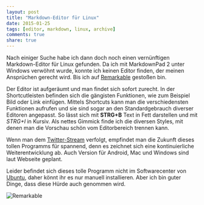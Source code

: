 ```yaml
---
layout: post
title: "Markdown-Editor für Linux"
date: 2015-01-25
tags: [editor, markdown, linux, archive]
comments: true
share: true
---
```


Nach einiger Suche habe ich dann doch noch einen vernünftigen Markdown-Editor für Linux gefunden. Da ich mit MarkdownPad 2 unter Windows verwöhnt wurde, konnte ich keinen Editor finden, der meinen Ansprüchen gerecht wird. Bis ich auf [Remarkable](http://remarkableapp.net)  gestoßen bin.

Der Editor ist aufgeräumt und man findet sich sofort zurecht. In der Shortcutleisten befinden sich die gängisten Funktionen, wie zum Beispiel Bild oder Link einfügen.
Mittels Shortcuts kann man die verschiedensten Funktionen aufrufen und sie sind sogar an den Standardgebrauch diverser Editoren angepasst. So lässt sich mit **STRG+B** Text in Fett darstellen und mit *STRG+I* in Kursiv.
Als nettes Gimmick finde ich die diversen Styles, mit denen man die Vorschau schön vom Editorbereich trennen kann.

Wenn man dem [Twitter-Stream](https://twitter.com/intent/follow?original_referer=http%3A%2F%2Fremarkableapp.net%2Fdonate.html&region=follow_link&screen_name=_jamiemcgowan&tw_p=followbutton) verfolgt, empfindet man die Zukunft dieses tollen Programms für spannend, denn es zeichnet sich eine kontinuierliche Weiterentwicklung ab. Auch Version für Android, Mac und Windows sind laut Webseite geplant.

Leider befindet sich dieses tolle Programm nicht im Softwarecenter von [Ubuntu](http://ubuntu.com), daher könnt ihr es nur manuell installieren. Aber ich bin guter Dinge, dass diese Hürde auch genommen wird.

![Remarkable](https://cdn.netbuk.dk/blogposts/2015-01-25/remarkable.png)